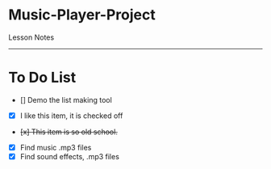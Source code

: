 # Music-Player-Project
Lesson Notes

---

# To Do List

- [] Demo the list making tool
- [x] I like this item, it is checked off
- <del> [x] This item is so old school. </del>

- [x] Find music .mp3 files
- [x] Find sound effects, .mp3 files